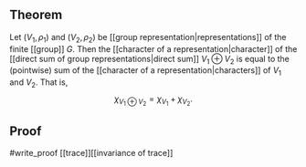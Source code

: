 ## Theorem
Let $(V_1,\rho_1)$ and $(V_2,\rho_2)$ be [[group representation|representations]] of the finite [[group]] $G$. Then the [[character of a representation|character]] of the [[direct sum of group representations|direct sum]] $V_1\oplus V_2$ is equal to the (pointwise) sum of the [[character of a representation|characters]] of $V_1$ and $V_2$.  That is, $$\chi_{V_1\oplus V_2} = \chi_{V_1}+\chi_{V_2}.$$
## Proof
#write_proof [[trace]][[invariance of trace]]